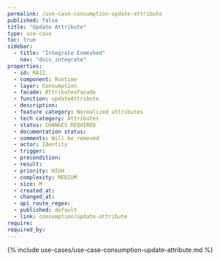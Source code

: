 ```yaml
---
permalink: /use-case-consumption-update-attribute
published: false
title: "Update Attribute"
type: use-case
toc: true
sidebar:
  - title: "Integrate Enmeshed"
    nav: "docs_integrate"
properties:
  - id: RA12
  - component: Runtime
  - layer: Consumption
  - facade: AttributesFacade
  - function: updateAttribute
  - description:
  - feature category: Normalized attributes
  - tech category: Attributes
  - status: CHANGES REQUIRED
  - documentation status:
  - comments: Will be removed
  - actor: Identity
  - trigger:
  - precondition:
  - result:
  - priority: HIGH
  - complexity: MEDIUM
  - size: M
  - created_at:
  - changed_at:
  - api_route_regex:
  - published: default
  - link: consumption/update-attribute
require:
required_by:
---
```


{% include use-cases/use-case-consumption-update-attribute.md %}
